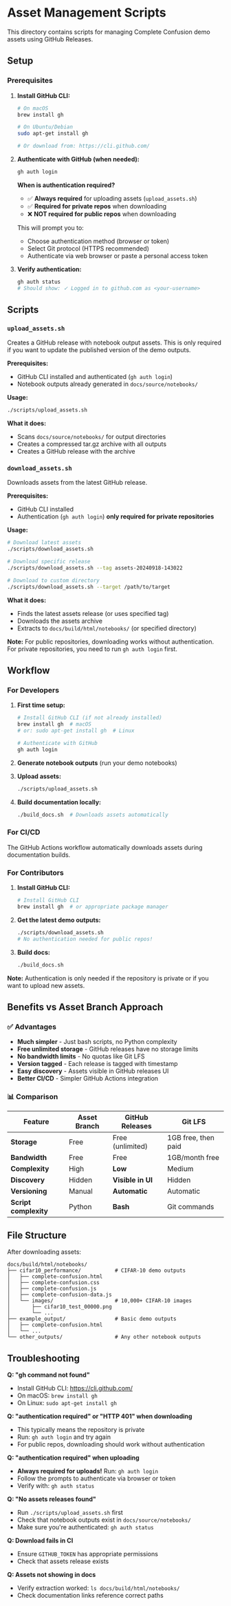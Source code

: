 # Asset Management Scripts

This directory contains scripts for managing Complete Confusion demo assets using GitHub Releases.

## Setup

### Prerequisites

1. **Install GitHub CLI:**
   ```bash
   # On macOS
   brew install gh
   
   # On Ubuntu/Debian
   sudo apt-get install gh
   
   # Or download from: https://cli.github.com/
   ```

2. **Authenticate with GitHub (when needed):**
   ```bash
   gh auth login
   ```
   
   **When is authentication required?**
   - ✅ **Always required** for uploading assets (`upload_assets.sh`)
   - ✅ **Required for private repos** when downloading
   - ❌ **NOT required for public repos** when downloading
   
   This will prompt you to:
   - Choose authentication method (browser or token)
   - Select Git protocol (HTTPS recommended)
   - Authenticate via web browser or paste a personal access token

3. **Verify authentication:**
   ```bash
   gh auth status
   # Should show: ✓ Logged in to github.com as <your-username>
   ```

## Scripts

### `upload_assets.sh`

Creates a GitHub release with notebook output assets. This is only required if you want to update the published version of the demo outputs.

**Prerequisites:**
- GitHub CLI installed and authenticated (`gh auth login`)
- Notebook outputs already generated in `docs/source/notebooks/`

**Usage:**
```bash
./scripts/upload_assets.sh
```

**What it does:**
- Scans `docs/source/notebooks/` for output directories
- Creates a compressed tar.gz archive with all outputs
- Creates a GitHub release with the archive

### `download_assets.sh`

Downloads assets from the latest GitHub release.

**Prerequisites:**
- GitHub CLI installed
- Authentication (`gh auth login`) **only required for private repositories**

**Usage:**
```bash
# Download latest assets
./scripts/download_assets.sh

# Download specific release
./scripts/download_assets.sh --tag assets-20240918-143022

# Download to custom directory
./scripts/download_assets.sh --target /path/to/target
```

**What it does:**
- Finds the latest assets release (or uses specified tag)
- Downloads the assets archive
- Extracts to `docs/build/html/notebooks/` (or specified directory)

**Note:** For public repositories, downloading works without authentication. For private repositories, you need to run `gh auth login` first.

## Workflow

### For Developers

1. **First time setup:**
   ```bash
   # Install GitHub CLI (if not already installed)
   brew install gh  # macOS
   # or: sudo apt-get install gh  # Linux
   
   # Authenticate with GitHub
   gh auth login
   ```

2. **Generate notebook outputs** (run your demo notebooks)

3. **Upload assets:**
   ```bash
   ./scripts/upload_assets.sh
   ```

4. **Build documentation locally:**
   ```bash
   ./build_docs.sh  # Downloads assets automatically
   ```

### For CI/CD

The GitHub Actions workflow automatically downloads assets during documentation builds.

### For Contributors

1. **Install GitHub CLI:**
   ```bash
   # Install GitHub CLI
   brew install gh  # or appropriate package manager
   ```

2. **Get the latest demo outputs:**
   ```bash
   ./scripts/download_assets.sh
   # No authentication needed for public repos!
   ```

3. **Build docs:**
   ```bash
   ./build_docs.sh
   ```

**Note:** Authentication is only needed if the repository is private or if you want to upload new assets.

## Benefits vs Asset Branch Approach

### ✅ **Advantages**

- **Much simpler** - Just bash scripts, no Python complexity
- **Free unlimited storage** - GitHub releases have no storage limits
- **No bandwidth limits** - No quotas like Git LFS
- **Version tagged** - Each release is tagged with timestamp
- **Easy discovery** - Assets visible in GitHub releases UI
- **Better CI/CD** - Simpler GitHub Actions integration

### 📊 **Comparison**

| Feature | Asset Branch | GitHub Releases | Git LFS |
|---------|-------------|-----------------|---------|
| **Storage** | Free | Free (unlimited) | 1GB free, then paid |
| **Bandwidth** | Free | Free | 1GB/month free |
| **Complexity** | High | **Low** | Medium |
| **Discovery** | Hidden | **Visible in UI** | Hidden |
| **Versioning** | Manual | **Automatic** | Automatic |
| **Script complexity** | Python | **Bash** | Git commands |

## File Structure

After downloading assets:

```
docs/build/html/notebooks/
├── cifar10_performance/           # CIFAR-10 demo outputs
│   ├── complete-confusion.html
│   ├── complete-confusion.css
│   ├── complete-confusion.js
│   ├── complete-confusion-data.js
│   └── images/                    # 10,000+ CIFAR-10 images
│       ├── cifar10_test_00000.png
│       └── ...
├── example_output/                # Basic demo outputs
│   ├── complete-confusion.html
│   └── ...
└── other_outputs/                 # Any other notebook outputs
```

## Troubleshooting

**Q: "gh command not found"**
- Install GitHub CLI: https://cli.github.com/
- On macOS: `brew install gh`
- On Linux: `sudo apt-get install gh`

**Q: "authentication required" or "HTTP 401" when downloading**
- This typically means the repository is private
- Run: `gh auth login` and try again
- For public repos, downloading should work without authentication

**Q: "authentication required" when uploading**
- **Always required for uploads!** Run: `gh auth login`
- Follow the prompts to authenticate via browser or token
- Verify with: `gh auth status`

**Q: "No assets releases found"**
- Run `./scripts/upload_assets.sh` first
- Check that notebook outputs exist in `docs/source/notebooks/`
- Make sure you're authenticated: `gh auth status`

**Q: Download fails in CI**
- Ensure `GITHUB_TOKEN` has appropriate permissions
- Check that assets release exists

**Q: Assets not showing in docs**
- Verify extraction worked: `ls docs/build/html/notebooks/`
- Check documentation links reference correct paths
